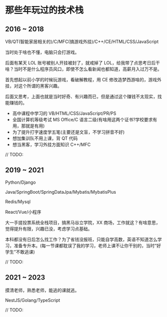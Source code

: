 # 那些年玩过的技术栈

## 2016 ~ 2018

VB/QT(智能家居相关的)/C/MFC(搞游戏外挂)/C++/CE/HTML/CSS/JavaScript

当时处于啥也不懂，电脑只会打游戏。

后面有某天 LOL 账号被别人开挂被封了，就戒掉了 LOL，给我带了点思考日后干啥？当时不是什么程序员风口，即使不怎么看新闻也都知道，高薪月入过万不是。

首先想起以前小学的时候玩游戏，看破解教程，用 CE 修改造梦西游啥的，游戏外挂，对这个所谓的黑客兴趣。

后面又思考，上面也就是当时好奇、有兴趣而已，但是通过这个赚钱不太现实，找能赚钱的。

- 高中课程中学习的 VB/HTML/CSS/JavaScript/PR/PS
- 全国计算机等级考试 MS Office/C 语言二级(有啥用这两个证书?学校要求有用，那就是有用)
- 为了提升打字速度学五笔(主要还是文盲，不学习拼音不好)
- 想加集训队不用上课，背 QT 代码
- 想当黑客，学习外挂方面知识 C++/MFC

// TODO:

## 2019 ~ 2021

Python/Django

Java/SpringBoot/SpringDataJpa/Mybatis/MybatisPlus

Redis/Mysql

React/Vue/小程序

大一手搓投票系统全栈项目，搞黑马谷立学院，XX 商场，工作就这？有啥意思，觉得提升有限，兴趣已没，考虑学习点基础。

本科都没有日后怎么找工作？为了省钱没报班，只能自学高数，英语不知道怎么学习，准备专升本。(每一节课都耽误了我的学习，老师上课不让你干别的，当时“好学生”不敢逃课)

// TODO:

## 2021 ~ 2023

摸清老师，熟悉老师，能逃的课就逃。

NestJS/Golang/TypeScript

// TODO:
